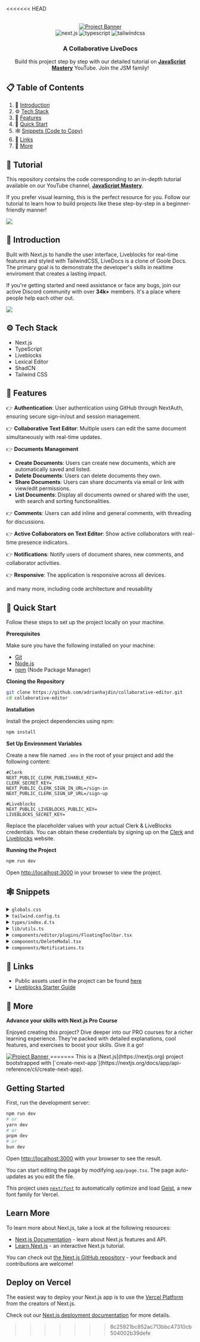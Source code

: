 <<<<<<< HEAD
<div align="center">
  <br />
    <a href="https://youtu.be/y5vE8y_f_OM" target="_blank">
      <img src="https://github.com/user-attachments/assets/eaaeb1f0-22da-46be-9e29-9bef70e0039d" alt="Project Banner">
    </a>
  <br />

  <div>
    <img src="https://img.shields.io/badge/-Next_JS-black?style=for-the-badge&logoColor=white&logo=nextdotjs&color=61DAFB" alt="next.js" />
    <img src="https://img.shields.io/badge/-TypeScript-black?style=for-the-badge&logoColor=white&logo=typescript&color=3178C6" alt="typescript" />
    <img src="https://img.shields.io/badge/-Tailwind_CSS-black?style=for-the-badge&logoColor=white&logo=tailwindcss&color=06B6D4" alt="tailwindcss" />
  </div>

  <h3 align="center">A Collaborative LiveDocs</h3>

   <div align="center">
     Build this project step by step with our detailed tutorial on <a href="https://www.youtube.com/@javascriptmastery/videos" target="_blank"><b>JavaScript Mastery</b></a> YouTube. Join the JSM family!
    </div>
</div>

## 📋 <a name="table">Table of Contents</a>

1. 🤖 [Introduction](#introduction)
2. ⚙️ [Tech Stack](#tech-stack)
3. 🔋 [Features](#features)
4. 🤸 [Quick Start](#quick-start)
5. 🕸️ [Snippets (Code to Copy)](#snippets)
6. 🔗 [Links](#links)
7. 🚀 [More](#more)

## 🚨 Tutorial

This repository contains the code corresponding to an in-depth tutorial available on our YouTube channel, <a href="https://www.youtube.com/@javascriptmastery/videos" target="_blank"><b>JavaScript Mastery</b></a>. 

If you prefer visual learning, this is the perfect resource for you. Follow our tutorial to learn how to build projects like these step-by-step in a beginner-friendly manner!

<a href="https://youtu.be/y5vE8y_f_OM" target="_blank"><img src="https://github.com/sujatagunale/EasyRead/assets/151519281/1736fca5-a031-4854-8c09-bc110e3bc16d" /></a>

## <a name="introduction">🤖 Introduction</a>

Built with Next.js to handle the user interface, Liveblocks for real-time features and styled with TailwindCSS, LiveDocs is a clone of Goole Docs. The primary goal is to demonstrate the developer's skills in realtime enviroment that creates a lasting impact.

If you're getting started and need assistance or face any bugs, join our active Discord community with over **34k+** members. It's a place where people help each other out.

<a href="https://discord.com/invite/n6EdbFJ" target="_blank"><img src="https://github.com/sujatagunale/EasyRead/assets/151519281/618f4872-1e10-42da-8213-1d69e486d02e" /></a>

## <a name="tech-stack">⚙️ Tech Stack</a>

- Next.js
- TypeScript
- Liveblocks
- Lexical Editor
- ShadCN
- Tailwind CSS

## <a name="features">🔋 Features</a>

👉 **Authentication**: User authentication using GitHub through NextAuth, ensuring secure sign-in/out and session management.

👉 **Collaborative Text Editor**: Multiple users can edit the same document simultaneously with real-time updates.

👉 **Documents Management**
   - **Create Documents**: Users can create new documents, which are automatically saved and listed.
   - **Delete Documents**: Users can delete documents they own.
   - **Share Documents**: Users can share documents via email or link with view/edit permissions.
   - **List Documents**: Display all documents owned or shared with the user, with search and sorting functionalities.

👉 **Comments**: Users can add inline and general comments, with threading for discussions.

👉 **Active Collaborators on Text Editor**: Show active collaborators with real-time presence indicators.

👉 **Notifications**: Notify users of document shares, new comments, and collaborator activities.

👉 **Responsive**: The application is responsive across all devices.

and many more, including code architecture and reusability 

## <a name="quick-start">🤸 Quick Start</a>

Follow these steps to set up the project locally on your machine.

**Prerequisites**

Make sure you have the following installed on your machine:

- [Git](https://git-scm.com/)
- [Node.js](https://nodejs.org/en)
- [npm](https://www.npmjs.com/) (Node Package Manager)

**Cloning the Repository**

```bash
git clone https://github.com/adrianhajdin/collaborative-editor.git
cd collaborative-editor
```

**Installation**

Install the project dependencies using npm:

```bash
npm install
```

**Set Up Environment Variables**

Create a new file named `.env` in the root of your project and add the following content:

```env
#Clerk
NEXT_PUBLIC_CLERK_PUBLISHABLE_KEY=
CLERK_SECRET_KEY=
NEXT_PUBLIC_CLERK_SIGN_IN_URL=/sign-in
NEXT_PUBLIC_CLERK_SIGN_UP_URL=/sign-up

#Liveblocks
NEXT_PUBLIC_LIVEBLOCKS_PUBLIC_KEY=
LIVEBLOCKS_SECRET_KEY=
```

Replace the placeholder values with your actual Clerk & LiveBlocks credentials. You can obtain these credentials by signing up on the [Clerk](https://clerk.com/) and [Liveblocks](liveblocks.io/) website.

**Running the Project**

```bash
npm run dev
```

Open [http://localhost:3000](http://localhost:3000) in your browser to view the project.

## <a name="snippets">🕸️ Snippets</a>

<details>
<summary><code>globals.css</code></summary>

```css
@tailwind base;
@tailwind components;
@tailwind utilities;

/* @import "@liveblocks/react-ui/styles.css"; */
/* @import "@liveblocks/react-lexical/styles.css"; */

/* @import "../styles/dark-theme.css"; */

/* ========================================== TAILWIND STYLES */
@layer base {
  :root {
    background: #09111f;
    color: #fff;
    margin: 0;
  }

  .custom-scrollbar::-webkit-scrollbar {
    width: 4px;
    height: 4px;
    border-radius: 50px;
  }

  .custom-scrollbar::-webkit-scrollbar-track {
    background: #09090a;
  }

  .custom-scrollbar::-webkit-scrollbar-thumb {
    background: #2e3d5b;
    border-radius: 50px;
  }

  .custom-scrollbar::-webkit-scrollbar-thumb:hover {
    background: #7878a3;
  }
}

@layer utilities {
  .text-28-semibold {
    @apply text-[28px] font-semibold;
  }
  .text-10-regular {
    @apply text-[10px] font-normal;
  }

  .gradient-blue {
    @apply bg-gradient-to-t from-blue-500 to-blue-400;
  }
  .gradient-red {
    @apply bg-gradient-to-t from-red-500 to-red-400;
  }

  .shad-dialog {
    @apply w-full max-w-[400px] rounded-xl border-none bg-doc bg-cover px-5 py-7 shadow-xl sm:min-w-[500px] !important;
  }

  .shad-dialog button {
    @apply focus:ring-0 focus:ring-offset-0 focus-visible:border-none focus-visible:outline-none focus-visible:ring-transparent focus-visible:ring-offset-0 !important;
  }

  .shad-select {
    @apply w-fit border-none bg-transparent text-blue-100 !important;
  }

  .shad-select svg {
    @apply ml-1 mt-1;
  }

  .shad-select-item {
    @apply cursor-pointer bg-dark-200 text-blue-100 focus:bg-dark-300 hover:bg-dark-300 focus:text-blue-100 !important;
  }

  .shad-popover {
    @apply w-[460px] border-none bg-dark-200 shadow-lg !important;
  }

  .floating-toolbar {
    @apply flex w-full min-w-max items-center justify-center gap-2 rounded-lg bg-dark-350 p-1.5 shadow-xl;
  }

  .floating-toolbar-btn {
    @apply relative inline-flex size-8 items-center justify-center whitespace-nowrap rounded-md text-sm font-medium transition-colors focus-visible:outline-none focus-visible:ring-1 disabled:pointer-events-none disabled:opacity-50;
  }

  .toolbar-wrapper {
    @apply z-50 custom-scrollbar w-screen overflow-auto border-y border-dark-300 bg-dark-100 pl-3 pr-4 shadow-sm;
  }

  .editor-wrapper {
    @apply custom-scrollbar h-[calc(100vh-140px)] gap-5 overflow-auto px-5 pt-5 lg:flex-row lg:items-start lg:justify-center  xl:gap-10 xl:pt-10;
  }

  .header {
    @apply min-h-[92px] min-w-full flex-nowrap bg-dark-100 flex w-full items-center justify-between gap-2 px-4;
  }

  .document-list-container {
    @apply flex flex-col items-center mb-10 w-full gap-10 px-5;
  }

  .document-list-title {
    @apply max-w-[730px] items-end flex w-full justify-between;
  }

  .document-list-item {
    @apply flex items-center justify-between gap-4 rounded-lg bg-doc bg-cover p-5 shadow-xl;
  }

  .document-list-empty {
    @apply flex w-full max-w-[730px] flex-col items-center justify-center gap-5 rounded-lg bg-dark-200 px-10 py-8;
  }

  .document-title-input {
    @apply min-w-[78px] border-none bg-transparent px-0 text-left text-base font-semibold leading-[24px] focus-visible:ring-0 focus-visible:ring-offset-0 disabled:text-black sm:text-xl md:text-center !important;
  }

  .document-title {
    @apply line-clamp-1 border-dark-400 text-base font-semibold leading-[24px] sm:pl-0 sm:text-xl;
  }

  .view-only-tag {
    @apply rounded-md bg-dark-400/50 px-2 py-0.5 text-xs text-blue-100/50;
  }

  .collaborators-list {
    @apply hidden items-center justify-end -space-x-3 overflow-hidden sm:flex;
  }

  .share-input {
    @apply h-11 flex-1 border-none bg-dark-400 focus-visible:ring-0 focus-visible:ring-offset-0 !important;
  }

  .remove-btn {
    @apply rounded-lg bg-transparent px-0 text-red-500 hover:bg-transparent;
  }

  .comments-container {
    @apply mb-10 space-y-4 lg:w-fit flex w-full flex-col items-center justify-center;
  }

  .comment-composer {
    @apply w-full max-w-[800px] border border-dark-300 bg-dark-200 shadow-sm lg:w-[350px];
  }

  .comment-thread {
    @apply w-full max-w-[800px] border border-dark-300 bg-dark-200 shadow-sm lg:w-[350px] transition-all;
  }

  .loader {
    @apply flex size-full h-screen items-center justify-center gap-3 text-white;
  }

  /* ======================== Auth Pages */
  .auth-page {
    @apply flex h-screen w-full flex-col items-center justify-center gap-10;
  }

  /* ======================== Home Page */
  .home-container {
    @apply relative flex min-h-screen w-full flex-col items-center gap-5 sm:gap-10;
  }

  .document-ul {
    @apply flex w-full max-w-[730px] flex-col gap-5;
  }

  /* ======================== CollaborativeRoom */
  .collaborative-room {
    @apply flex size-full max-h-screen flex-1 flex-col items-center overflow-hidden;
  }
}

/* ======================== Clerk Override */
.cl-avatarBox {
  width: 36px;
  height: 36px;
}

.cl-userButtonTrigger {
  height: fit-content !important;
}

.cl-cardBox,
.cl-signIn-start,
.cl-signUp-start,
.cl-footer {
  background: #060d18;
  box-shadow: none;
  padding: 20px;
}

.cl-socialButtonsBlockButton,
.cl-socialButtonsBlockButton:hover {
  height: 40px;
  background-color: #3371ff;
  color: #fff;
}

.cl-internal-2gzuzc {
  filter: brightness(1000%);
}

.cl-logoBox {
  height: 52px;
}

/* ======================== Liveblocks Override */
.lb-root {
  --lb-accent-subtle: #0b1527;
  --lb-radius: 0px;
  --lb-dynamic-background: #1b2840;
}

.lb-comment,
.lb-thread-comments,
.lb-composer,
.lb-comment-reaction {
  background-color: #0f1c34;
  color: #fff;
}

.lb-button {
  --lb-foreground-moderate: #fff;
}

.lb-button:where([data-variant="primary"]) {
  background-color: #161e30;
  color: #b4c6ee;
  padding: 8px;
}

.lb-button:where(
    [data-variant="default"]:not(
        :is(
            :enabled:hover,
            :enabled:focus-visible,
            [aria-expanded="true"],
            [aria-selected="true"]
          )
      )
  ) {
  color: #b4c6ee;
}

.lb-button:where(
    :enabled:hover,
    :enabled:focus-visible,
    [aria-expanded="true"],
    [aria-selected="true"]
  ) {
  --lb-button-background: #161e30;

  color: #b4c6ee;
}

.lb-inbox-notification-list-item:where(:not(:last-of-type)) {
  border-bottom: none;
}

.lb-comment-body,
.lb-dropdown-item,
.lb-dropdown-item-icon,
.lb-composer-editor {
  color: #fff;
}

.lb-composer-action {
  padding: 8px;
}

.lb-comment-content {
  background: #0b1527;
  margin-top: 16px;
  padding: 12px;
  border-radius: 4px;
  font-size: 14px;
}

.lb-comment-date,
.lb-lexical-mention-suggestion-user,
.lb-composer-suggestions-list-item,
.lb-inbox-notification-date,
.lb-comment-author {
  color: #b4c6ee;
}

.data-liveblocks-portal {
  color: #b4c6ee !important;
}

.lb-root:where(:not(.lb-root .lb-root)) {
  --lb-dynamic-background: #1b2840;
  color: #fff;
}

.lb-composer-editor :where([data-placeholder]) {
  color: #b4c6ee;
  font-size: 14px;
}

.lb-lexical-floating-threads-thread:where([data-resolved]) {
  opacity: 40%;
}

.lb-elevation {
  background: #0f1c34;
}
```

</details>

<details>
<summary><code>tailwind.config.ts</code></summary>

```typescript
import type { Config } from 'tailwindcss';

const { fontFamily } = require('tailwindcss/defaultTheme');

const config = {
  darkMode: ['class'],
  content: [
    './pages/**/*.{ts,tsx}',
    './components/**/*.{ts,tsx}',
    './app/**/*.{ts,tsx}',
    './src/**/*.{ts,tsx}',
  ],
  prefix: '',
  theme: {
    container: {
      center: true,
      padding: '2rem',
      screens: {
        '2xl': '1400px',
        xs: '360px',
      },
    },
    extend: {
      colors: {
        blue: {
          100: '#B4C6EE',
          400: '#417BFF',
          500: '#3371FF',
        },
        red: {
          400: '#DD4F56',
          500: '#DC4349',
        },
        dark: {
          100: '#09111F',
          200: '#0B1527',
          300: '#0F1C34',
          350: '#12213B',
          400: '#27344D',
          500: '#2E3D5B',
        },
      },
      fontFamily: {
        sans: ['var(--font-sans)', ...fontFamily.sans],
      },
      keyframes: {
        'accordion-down': {
          from: { height: '0' },
          to: { height: 'var(--radix-accordion-content-height)' },
        },
        'accordion-up': {
          from: { height: 'var(--radix-accordion-content-height)' },
          to: { height: '0' },
        },
      },
      backgroundImage: {
        doc: 'url(/assets/images/doc.png)',
        modal: 'url(/assets/images/modal.png)',
      },
      animation: {
        'accordion-down': 'accordion-down 0.2s ease-out',
        'accordion-up': 'accordion-up 0.2s ease-out',
      },
    },
  },
  plugins: [require('tailwindcss-animate')],
} satisfies Config;

export default config;
```

</details>

<details>
<summary><code>types/index.d.ts</code></summary>

```typescript
/* eslint-disable no-unused-vars */
declare type SearchParamProps = {
  params: { [key: string]: string };
  searchParams: { [key: string]: string | string[] | undefined };
};

declare type AccessType = ["room:write"] | ["room:read", "room:presence:write"];

declare type RoomAccesses = Record<string, AccessType>;

declare type UserType = "creator" | "editor" | "viewer";

declare type RoomMetadata = {
  creatorId: string;
  email: string;
  title: string;
};

declare type CreateDocumentParams = {
  userId: string;
  email: string;
};

declare type User = {
  id: string;
  name: string;
  email: string;
  avatar: string;
  color: string;
  userType?: UserType;
};

declare type ShareDocumentParams = {
  roomId: string;
  email: string;
  userType: UserType;
  updatedBy: User;
};

declare type UserTypeSelectorParams = {
  userType: string;
  setUserType: React.Dispatch<React.SetStateAction<UserType>>;
  onClickHandler?: (value: string) => void;
};

declare type ShareDocumentDialogProps = {
  roomId: string;
  collaborators: User[];
  creatorId: string;
  currentUserType: UserType;
};

declare type HeaderProps = {
  children: React.ReactNode;
  className?: string;
};

declare type CollaboratorProps = {
  roomId: string;
  email: string;
  creatorId: string;
  collaborator: User;
  user: User;
};

declare type CollaborativeRoomProps = {
  roomId: string;
  roomMetadata: RoomMetadata;
  users: User[];
  currentUserType: UserType;
};

declare type AddDocumentBtnProps = {
  userId: string;
  email: string;
};

declare type DeleteModalProps = { roomId: string };

declare type ThreadWrapperProps = { thread: ThreadData<BaseMetadata> };
```

</details>

<details>
<summary><code>lib/utils.ts</code></summary>

```typescript
import { type ClassValue, clsx } from 'clsx';
import { twMerge } from 'tailwind-merge';

export function cn(...inputs: ClassValue[]) {
  return twMerge(clsx(inputs));
}

export const parseStringify = (value: any) => JSON.parse(JSON.stringify(value));

export const getAccessType = (userType: UserType) => {
  switch (userType) {
    case 'creator':
      return ['room:write'];
    case 'editor':
      return ['room:write'];
    case 'viewer':
      return ['room:read', 'room:presence:write'];
    default:
      return ['room:read', 'room:presence:write'];
  }
};

export const dateConverter = (timestamp: string): string => {
  const timestampNum = Math.round(new Date(timestamp).getTime() / 1000);
  const date: Date = new Date(timestampNum * 1000);
  const now: Date = new Date();

  const diff: number = now.getTime() - date.getTime();
  const diffInSeconds: number = diff / 1000;
  const diffInMinutes: number = diffInSeconds / 60;
  const diffInHours: number = diffInMinutes / 60;
  const diffInDays: number = diffInHours / 24;

  switch (true) {
    case diffInDays > 7:
      return `${Math.floor(diffInDays / 7)} weeks ago`;
    case diffInDays >= 1 && diffInDays <= 7:
      return `${Math.floor(diffInDays)} days ago`;
    case diffInHours >= 1:
      return `${Math.floor(diffInHours)} hours ago`;
    case diffInMinutes >= 1:
      return `${Math.floor(diffInMinutes)} minutes ago`;
    default:
      return 'Just now';
  }
};

// Function to generate a random color in hex format, excluding specified colors
export function getRandomColor() {
  const avoidColors = ['#000000', '#FFFFFF', '#8B4513']; // Black, White, Brown in hex format

  let randomColor;
  do {
    // Generate random RGB values
    const r = Math.floor(Math.random() * 256); // Random number between 0-255
    const g = Math.floor(Math.random() * 256);
    const b = Math.floor(Math.random() * 256);

    // Convert RGB to hex format
    randomColor = `#${r.toString(16)}${g.toString(16)}${b.toString(16)}`;
  } while (avoidColors.includes(randomColor));

  return randomColor;
}

export const brightColors = [
  '#2E8B57', // Darker Neon Green
  '#FF6EB4', // Darker Neon Pink
  '#00CDCD', // Darker Cyan
  '#FF00FF', // Darker Neon Magenta
  '#FF007F', // Darker Bright Pink
  '#FFD700', // Darker Neon Yellow
  '#00CED1', // Darker Neon Mint Green
  '#FF1493', // Darker Neon Red
  '#00CED1', // Darker Bright Aqua
  '#FF7F50', // Darker Neon Coral
  '#9ACD32', // Darker Neon Lime
  '#FFA500', // Darker Neon Orange
  '#32CD32', // Darker Neon Chartreuse
  '#ADFF2F', // Darker Neon Yellow Green
  '#DB7093', // Darker Neon Fuchsia
  '#00FF7F', // Darker Spring Green
  '#FFD700', // Darker Electric Lime
  '#FF007F', // Darker Bright Magenta
  '#FF6347', // Darker Neon Vermilion
];

export function getUserColor(userId: string) {
  let sum = 0;
  for (let i = 0; i < userId.length; i++) {
    sum += userId.charCodeAt(i);
  }

  const colorIndex = sum % brightColors.length;
  return brightColors[colorIndex];
}
```

</details>

<details>
<summary><code>components/editor/plugins/FloatingToolbar.tsx</code></summary>

```typescript
import {
  autoUpdate,
  flip,
  hide,
  limitShift,
  offset,
  shift,
  size,
  useFloating,
} from '@floating-ui/react-dom';
import { useLexicalComposerContext } from '@lexical/react/LexicalComposerContext';
import { OPEN_FLOATING_COMPOSER_COMMAND } from '@liveblocks/react-lexical';
import type { LexicalEditor, LexicalNode } from 'lexical';
import { $getSelection, $isRangeSelection, $isTextNode } from 'lexical';
import Image from 'next/image';
import { useEffect, useLayoutEffect, useState } from 'react';
import * as React from 'react';
import { createPortal } from 'react-dom';

export default function FloatingToolbar() {
  const [editor] = useLexicalComposerContext();

  const [range, setRange] = useState<Range | null>(null);

  useEffect(() => {
    editor.registerUpdateListener(({ tags }) => {
      return editor.getEditorState().read(() => {
        // Ignore selection updates related to collaboration
        if (tags.has('collaboration')) return;

        const selection = $getSelection();
        if (!$isRangeSelection(selection) || selection.isCollapsed()) {
          setRange(null);
          return;
        }

        const { anchor, focus } = selection;

        const range = createDOMRange(
          editor,
          anchor.getNode(),
          anchor.offset,
          focus.getNode(),
          focus.offset,
        );

        setRange(range);
      });
    });
  }, [editor]);

  if (range === null) return null;

  return (
    <Toolbar range={range} onRangeChange={setRange} container={document.body} />
  );
}

function Toolbar({
  range,
  onRangeChange,
  container,
}: {
  range: Range;
  onRangeChange: (range: Range | null) => void;
  container: HTMLElement;
}) {
  const [editor] = useLexicalComposerContext();

  const padding = 20;

  const {
    refs: { setReference, setFloating },
    strategy,
    x,
    y,
  } = useFloating({
    strategy: 'fixed',
    placement: 'bottom',
    middleware: [
      flip({ padding, crossAxis: false }),
      offset(10),
      hide({ padding }),
      shift({ padding, limiter: limitShift() }),
      size({ padding }),
    ],
    whileElementsMounted: (...args) => {
      return autoUpdate(...args, {
        animationFrame: true,
      });
    },
  });

  useLayoutEffect(() => {
    setReference({
      getBoundingClientRect: () => range.getBoundingClientRect(),
    });
  }, [setReference, range]);

  return createPortal(
    <div
      ref={setFloating}
      style={{
        position: strategy,
        top: 0,
        left: 0,
        transform: `translate3d(${Math.round(x)}px, ${Math.round(y)}px, 0)`,
        minWidth: 'max-content',
      }}
    >
      <div className="floating-toolbar">
        <button
          onClick={() => {
            const isOpen = editor.dispatchCommand(
              OPEN_FLOATING_COMPOSER_COMMAND,
              undefined,
            );
            if (isOpen) {
              onRangeChange(null);
            }
          }}
          className="floating-toolbar-btn"
        >
          <Image
            src="/assets/icons/comment.svg"
            alt="comment"
            width={24}
            height={24}
          />
        </button>
      </div>
    </div>,
    container,
  );
}

/**
 * MIT License
 * Copyright (c) Meta Platforms, Inc. and affiliates.

 * Permission is hereby granted, free of charge, to any person obtaining a copy
 * of this software and associated documentation files (the "Software"), to deal
 * in the Software without restriction, including without limitation the rights
 * to use, copy, modify, merge, publish, distribute, sublicense, and/or sell
 * copies of the Software, and to permit persons to whom the Software is
 * furnished to do so, subject to the following conditions:
 * 
 * The above copyright notice and this permission notice shall be included in all
 * copies or substantial portions of the Software.
 * 
 * THE SOFTWARE IS PROVIDED "AS IS", WITHOUT WARRANTY OF ANY KIND, EXPRESS OR
 * IMPLIED, INCLUDING BUT NOT LIMITED TO THE WARRANTIES OF MERCHANTABILITY,
 * FITNESS FOR A PARTICULAR PURPOSE AND NONINFRINGEMENT. IN NO EVENT SHALL THE
 * AUTHORS OR COPYRIGHT HOLDERS BE LIABLE FOR ANY CLAIM, DAMAGES OR OTHER
 * LIABILITY, WHETHER IN AN ACTION OF CONTRACT, TORT OR OTHERWISE, ARISING FROM,
 * OUT OF OR IN CONNECTION WITH THE SOFTWARE OR THE USE OR OTHER DEALINGS IN THE
 * SOFTWARE.
 */

function getDOMTextNode(element: Node | null): Text | null {
  let node = element;

  while (node !== null) {
    if (node.nodeType === Node.TEXT_NODE) {
      return node as Text;
    }

    node = node.firstChild;
  }

  return null;
}

function getDOMIndexWithinParent(node: ChildNode): [ParentNode, number] {
  const parent = node.parentNode;

  if (parent === null) {
    throw new Error('Should never happen');
  }

  return [parent, Array.from(parent.childNodes).indexOf(node)];
}

/**
 * Creates a selection range for the DOM.
 * @param editor - The lexical editor.
 * @param anchorNode - The anchor node of a selection.
 * @param _anchorOffset - The amount of space offset from the anchor to the focus.
 * @param focusNode - The current focus.
 * @param _focusOffset - The amount of space offset from the focus to the anchor.
 * @returns The range of selection for the DOM that was created.
 */
export function createDOMRange(
  editor: LexicalEditor,
  anchorNode: LexicalNode,
  _anchorOffset: number,
  focusNode: LexicalNode,
  _focusOffset: number,
): Range | null {
  const anchorKey = anchorNode.getKey();
  const focusKey = focusNode.getKey();
  const range = document.createRange();
  let anchorDOM: Node | Text | null = editor.getElementByKey(anchorKey);
  let focusDOM: Node | Text | null = editor.getElementByKey(focusKey);
  let anchorOffset = _anchorOffset;
  let focusOffset = _focusOffset;

  if ($isTextNode(anchorNode)) {
    anchorDOM = getDOMTextNode(anchorDOM);
  }

  if ($isTextNode(focusNode)) {
    focusDOM = getDOMTextNode(focusDOM);
  }

  if (
    anchorNode === undefined ||
    focusNode === undefined ||
    anchorDOM === null ||
    focusDOM === null
  ) {
    return null;
  }

  if (anchorDOM.nodeName === 'BR') {
    [anchorDOM, anchorOffset] = getDOMIndexWithinParent(anchorDOM as ChildNode);
  }

  if (focusDOM.nodeName === 'BR') {
    [focusDOM, focusOffset] = getDOMIndexWithinParent(focusDOM as ChildNode);
  }

  const firstChild = anchorDOM.firstChild;

  if (
    anchorDOM === focusDOM &&
    firstChild !== null &&
    firstChild.nodeName === 'BR' &&
    anchorOffset === 0 &&
    focusOffset === 0
  ) {
    focusOffset = 1;
  }

  try {
    range.setStart(anchorDOM, anchorOffset);
    range.setEnd(focusDOM, focusOffset);
  } catch (e) {
    return null;
  }

  if (
    range.collapsed &&
    (anchorOffset !== focusOffset || anchorKey !== focusKey)
  ) {
    // Range is backwards, we need to reverse it
    range.setStart(focusDOM, focusOffset);
    range.setEnd(anchorDOM, anchorOffset);
  }

  return range;
}
```

</details>

<details>
<summary><code>components/DeleteModal.tsx</code></summary>

```typescript
"use client";

import Image from "next/image";
import { useState } from "react";

import { deleteDocument } from "@/lib/actions/room.actions";

import {
  Dialog,
  DialogClose,
  DialogContent,
  DialogDescription,
  DialogFooter,
  DialogHeader,
  DialogTitle,
  DialogTrigger,
} from "@/components/ui/dialog";

import { Button } from "./ui/button";

export const DeleteModal = ({ roomId }: DeleteModalProps) => {
  const [open, setOpen] = useState(false);
  const [loading, setLoading] = useState(false);

  const deleteDocumentHandler = async () => {
    setLoading(true);

    try {
      await deleteDocument(roomId);
      setOpen(false);
    } catch (error) {
      console.log("Error notif:", error);
    }

    setLoading(false);
  };

  return (
    <Dialog open={open} onOpenChange={setOpen}>
      <DialogTrigger asChild>
        <Button className="min-w-9 rounded-xl bg-transparent p-2 transition-all">
          <Image
            src="/assets/icons/delete.svg"
            alt="delete"
            width={20}
            height={20}
            className="mt-1"
          />
        </Button>
      </DialogTrigger>
      <DialogContent className="shad-dialog">
        <DialogHeader>
          <Image
            src="/assets/icons/delete-modal.svg"
            alt="delete"
            width={48}
            height={48}
            className="mb-4"
          />
          <DialogTitle>Delete document</DialogTitle>
          <DialogDescription>
            Are you sure you want to delete this document? This action cannot be
            undone.
          </DialogDescription>
        </DialogHeader>

        <DialogFooter className="mt-5">
          <DialogClose asChild className="w-full bg-dark-400 text-white">
            Cancel
          </DialogClose>

          <Button
            variant="destructive"
            onClick={deleteDocumentHandler}
            className="gradient-red w-full"
          >
            {loading ? "Deleting..." : "Delete"}
          </Button>
        </DialogFooter>
      </DialogContent>
    </Dialog>
  );
};
```

</details>

<details>
<summary><code>components/Notifications.ts</code></summary>

```typescript
"use client";

import {
  useInboxNotifications,
  useUnreadInboxNotificationsCount,
} from "@liveblocks/react/suspense";
import {
  InboxNotification,
  InboxNotificationList,
  LiveblocksUIConfig,
} from "@liveblocks/react-ui";
import Image from "next/image";
import { ReactNode } from "react";

import {
  Popover,
  PopoverContent,
  PopoverTrigger,
} from "@/components/ui/popover";

export const Notifications = () => {
  const { inboxNotifications } = useInboxNotifications();
  const { count } = useUnreadInboxNotificationsCount();

  const unreadNotifications = inboxNotifications.filter(
    (notification) => !notification.readAt // Filter unread notifications
  );

  return (
    <Popover>
      <PopoverTrigger className="relative flex size-10 items-center justify-center rounded-lg">
        <Image
          src="/assets/icons/bell.svg"
          alt="inbox"
          width={24}
          height={24}
        />
        {count > 0 && (
          <div className="absolute right-2 top-2 z-20 size-2 rounded-full bg-blue-500" />
        )}
      </PopoverTrigger>
      <PopoverContent align="end" className="shad-popover">
        <LiveblocksUIConfig
          overrides={{
            INBOX_NOTIFICATION_TEXT_MENTION: (user: ReactNode) => {
              return <>{user} mentioned you</>;
            },
          }}
        >
          <InboxNotificationList>
            {unreadNotifications.length <= 0 && (
              <p className="py-2 text-center text-dark-500">
                No notifications yet
              </p>
            )}

            {unreadNotifications.length > 0 &&
              unreadNotifications.map((inboxNotification: any) => (
                <InboxNotification
                  key={inboxNotification.id}
                  inboxNotification={inboxNotification}
                  className="bg-dark-200 text-white"
                  href={`/documents/${inboxNotification.roomId}`}
                  showActions={false}
                  kinds={{
                    thread: (props) => (
                      <InboxNotification.Thread
                        {...props}
                        showRoomName={false}
                        showActions={false}
                      />
                    ),
                    textMention: (props) => {
                      return (
                        <InboxNotification.TextMention
                          {...props}
                          showRoomName={false}
                        />
                      );
                    },
                    $documentAccess: (props) => {
                      const { title, avatar } =
                        props.inboxNotification.activities[0].data;

                      return (
                        <InboxNotification.Custom
                          {...props}
                          title={title}
                          aside={
                            <InboxNotification.Icon className="bg-transparent">
                              <Image
                                src={(avatar as string) || ""}
                                width={36}
                                height={36}
                                alt="avatar"
                                className="rounded-full"
                              />
                            </InboxNotification.Icon>
                          }
                        >
                          {props.children}
                        </InboxNotification.Custom>
                      );
                    },
                  }}
                />
              ))}
          </InboxNotificationList>
        </LiveblocksUIConfig>
      </PopoverContent>
    </Popover>
  );
};
```

</details>

## <a name="links">🔗 Links</a>

- Public assets used in the project can be found [here](https://drive.google.com/file/d/1MCQaP-imgDdopwcUn4CN_D-WglDc--Ho/view?usp=sharing)
- [Liveblocks Starter Guide](https://liveblocks.io/docs/get-started/nextjs-lexical)

## <a name="more">🚀 More</a>
**Advance your skills with Next.js Pro Course**

Enjoyed creating this project? Dive deeper into our PRO courses for a richer learning experience. They're packed with detailed explanations, cool features, and exercises to boost your skills. Give it a go!

<a href="https://www.jsmastery.pro/ultimate-next-course" target="_blank">
<img src="https://i.ibb.co/804sPK6/Image-720.png" alt="Project Banner">
</a>
=======
This is a [Next.js](https://nextjs.org) project bootstrapped with [`create-next-app`](https://nextjs.org/docs/app/api-reference/cli/create-next-app).

## Getting Started

First, run the development server:

```bash
npm run dev
# or
yarn dev
# or
pnpm dev
# or
bun dev
```

Open [http://localhost:3000](http://localhost:3000) with your browser to see the result.

You can start editing the page by modifying `app/page.tsx`. The page auto-updates as you edit the file.

This project uses [`next/font`](https://nextjs.org/docs/app/building-your-application/optimizing/fonts) to automatically optimize and load [Geist](https://vercel.com/font), a new font family for Vercel.

## Learn More

To learn more about Next.js, take a look at the following resources:

- [Next.js Documentation](https://nextjs.org/docs) - learn about Next.js features and API.
- [Learn Next.js](https://nextjs.org/learn) - an interactive Next.js tutorial.

You can check out [the Next.js GitHub repository](https://github.com/vercel/next.js) - your feedback and contributions are welcome!

## Deploy on Vercel

The easiest way to deploy your Next.js app is to use the [Vercel Platform](https://vercel.com/new?utm_medium=default-template&filter=next.js&utm_source=create-next-app&utm_campaign=create-next-app-readme) from the creators of Next.js.

Check out our [Next.js deployment documentation](https://nextjs.org/docs/app/building-your-application/deploying) for more details.
>>>>>>> 8c25921bc852ac713bbc47310cb504002b39defe
